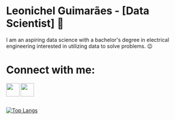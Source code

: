 # Leonichel Guimarães - [Data Scientist] :wave:

I am an aspiring data science with a bachelor's degree in electrical engineering interested in utilizing data to solve problems. :wink:

# Connect with me:

[<img align="left"  width="36px" src="https://image.flaticon.com/icons/png/512/174/174857.png"/>](https://www.linkedin.com/in/leonichel/)

[<img align="left"  width="36px" src="https://cdn.jsdelivr.net/npm/simple-icons@3.4.0/icons/kaggle.svg"/>](https://www.kaggle.com/leonichel)

<br />
<br />
<br />

[![Top Langs](https://github-readme-stats.vercel.app/api/top-langs/?username=leonichel&hide=html&layout=compact&theme=dracula&hide_border=true)](https://github.com/anuraghazra/github-readme-stats)
